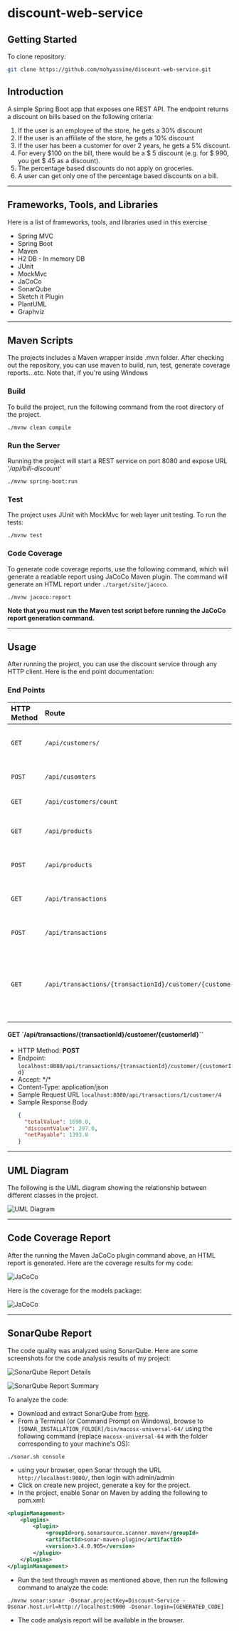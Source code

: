 # discount-web-service

## Getting Started

To clone repository:

```bash
git clone https://github.com/mohyassine/discount-web-service.git
```

## Introduction
A simple Spring Boot app that exposes one REST API. The endpoint  returns a discount on bills based on the following criteria:
1. If the user is an employee of the store, he gets a 30% discount
2. If the user is an affiliate of the store, he gets a 10% discount
3. If the user has been a customer for over 2 years, he gets a 5% discount.
4. For every $100 on the bill, there would be a $ 5 discount (e.g. for $ 990, you get $ 45
as a discount).
5. The percentage based discounts do not apply on groceries.
6. A user can get only one of the percentage based discounts on a bill.

---

## Frameworks, Tools, and Libraries
Here is a list of frameworks, tools, and libraries used in this exercise

* Spring MVC
* Spring Boot
* Maven
* H2 DB - In memory DB
* JUnit
* MockMvc
* JaCoCo
* SonarQube
* Sketch it Plugin
* PlantUML
* Graphviz

---

## Maven Scripts
The projects includes a Maven wrapper inside .mvn folder. After checking out the repository, you can use maven to build, run, test, generate coverage reports...etc.
Note that, if you're using Windows

### Build
To build the project, run the following command from the root directory of the project.

```shell script
./mvnw clean compile
```
### Run the Server
Running the project will start a REST service on port 8080 and expose URL _'/api/bill-discount'_

```shell script
./mvnw spring-boot:run
```


### Test
The project uses JUnit with MockMvc for web layer unit testing. To run the tests:

```shell script
./mvnw test
```

### Code Coverage
To generate code coverage reports, use the following command, which will generate a readable report using JaCoCo Maven plugin. 
The command will generate an HTML report under `./target/site/jacoco`.

```shell script
./mvnw jacoco:report
```

**Note that you must run the Maven test script before running the JaCoCo report generation command.**

---

## Usage
After running the project, you can use the discount service through any HTTP client. Here is the end point documentation:

### End Points
|HTTP Method|Route                                               |Description                                      |
|:----------|:---------------------------------------------------|:----------------------------------------------- |
|`GET`      |`/api/customers/`                                   |Gets a list of all customers in DB                                    |
|`POST`      |`/api/cusomters`                                  |Adds a customer to DB     |
|`GET`      |`/api/customers/count`                             |Number of customers     |
|`GET`      |`/api/products`                                    |Gets a list of all products in DB     |
|`POST`      |`/api/products`                                   |Adds a customer to DB     |
|`GET`      |`/api/transactions`                                |Gets a list of all transactions in DB     |
|`POST`      |`/api/transactions`                               |Adds a transaction to DB     |
|`GET`      |`/api/transactions/{transactionId}/customer/{customerId}`      |Calculates the discount given a customer and transaction id     |


#### GET `/api/transactions/{transactionId}/customer/{customerId}``

* HTTP Method: **POST**
* Endpoint: `localhost:8080/api/transactions/{transactionId}/customer/{customerId}`
* Accept: \*/\*
* Content-Type: application/json
* Sample Request URL `localhost:8080/api/transactions/1/customer/4`
* Sample Response Body 
    ```json
    {
      "totalValue": 1690.0,
      "discountValue": 297.0,
      "netPayable": 1393.0
    }
    ```
---

## UML Diagram
The following is the UML diagram showing the relationship between different classes in the project.

![UML Diagram](/assets/uml_diagram.png 'UML Diagram')

---

## Code Coverage Report
After the running the Maven JaCoCo plugin command above, an HTML report is generated. Here are the coverage results for my code:

![](/assets/code_coverage_all_packages.png 'JaCoCo')

Here is the coverage for the models package:

![](/assets/code_coverage_models_package.png 'JaCoCo')

---

## SonarQube Report
The code quality was analyzed using SonarQube. Here are some screenshots for the code analysis results of my project:

![](/assets/sonar_report_details.png 'SonarQube Report Details')

![](/assets/sonar_report_summary.png 'SonarQube Report Summary')

To analyze the code:
* Download and extract SonarQube from [here](https://www.sonarqube.org/downloads/).
* From a Terminal (or Command Prompt on Windows), browse to `[SONAR_INSTALLATION_FOLDER]/bin/macosx-universal-64/` using the following command (replace `macosx-universal-64` with the folder corresponding to your machine's OS):
```shell script
./sonar.sh console  
```
* using your browser, open Sonar through the URL `http://localhost:9000/`, then login with admin/admin
* Click on create new project, generate a key for the project.
* In the project, enable Sonar on Maven by adding the following to pom.xml:
```xml
<pluginManagement>
    <plugins>
        <plugin>
            <groupId>org.sonarsource.scanner.maven</groupId>
            <artifactId>sonar-maven-plugin</artifactId>
            <version>3.4.0.905</version>
        </plugin>
    </plugins>
</pluginManagement>
```
* Run the test through maven as mentioned above, then run the following command to analyze the code:
```shell script
./mvnw sonar:sonar -Dsonar.projectKey=Discount-Service -Dsonar.host.url=http://localhost:9000 -Dsonar.login=[GENERATED_CODE]
```
* The code analysis report will be available in the browser.